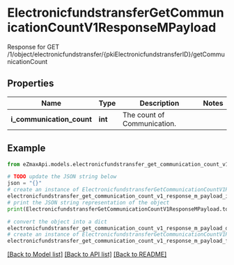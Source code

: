 # ElectronicfundstransferGetCommunicationCountV1ResponseMPayload

Response for GET /1/object/electronicfundstransfer/{pkiElectronicfundstransferID}/getCommunicationCount

## Properties

Name | Type | Description | Notes
------------ | ------------- | ------------- | -------------
**i_communication_count** | **int** | The count of Communication. | 

## Example

```python
from eZmaxApi.models.electronicfundstransfer_get_communication_count_v1_response_m_payload import ElectronicfundstransferGetCommunicationCountV1ResponseMPayload

# TODO update the JSON string below
json = "{}"
# create an instance of ElectronicfundstransferGetCommunicationCountV1ResponseMPayload from a JSON string
electronicfundstransfer_get_communication_count_v1_response_m_payload_instance = ElectronicfundstransferGetCommunicationCountV1ResponseMPayload.from_json(json)
# print the JSON string representation of the object
print(ElectronicfundstransferGetCommunicationCountV1ResponseMPayload.to_json())

# convert the object into a dict
electronicfundstransfer_get_communication_count_v1_response_m_payload_dict = electronicfundstransfer_get_communication_count_v1_response_m_payload_instance.to_dict()
# create an instance of ElectronicfundstransferGetCommunicationCountV1ResponseMPayload from a dict
electronicfundstransfer_get_communication_count_v1_response_m_payload_from_dict = ElectronicfundstransferGetCommunicationCountV1ResponseMPayload.from_dict(electronicfundstransfer_get_communication_count_v1_response_m_payload_dict)
```
[[Back to Model list]](../README.md#documentation-for-models) [[Back to API list]](../README.md#documentation-for-api-endpoints) [[Back to README]](../README.md)


